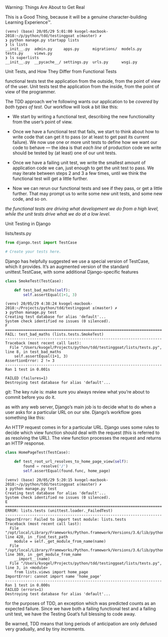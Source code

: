 
Warning: Things Are About to Get Real

This is a Good Thing, because it will be a genuine character-building Learning Experience™.

```
(venv) (base) 20/05/29 5:01:00 kvogel-macbook-2018:~/p/python/tdd/testinggoat ±(master) ✗
❯ python manage.py startapp lists
❯ ls lists
__init__.py  admin.py     apps.py      migrations/  models.py    tests.py     views.py
❯ ls superlists
__init__.py  __pycache__/ settings.py  urls.py      wsgi.py
```

Unit Tests, and How They Differ from Functional Tests

functional tests test the application from the outside, from the point of view of the user. 
Unit tests test the application from the inside, from the point of view of the programmer.

The TDD approach we're following wants our application to be *covered* by *both types of test*.
Our workflow will look a bit like this:

* We start by writing a functional test, describing the new functionality from the user’s point of view.

* Once we have a functional test that fails, we start to think about how to write code that can get it to pass (or at least to get past its current failure). We now use one or more unit tests to define how we want our code to behave — ​the idea is that *each line* of production code we write should be tested by (at least) one of our unit tests.

* Once we have a failing unit test, we write the smallest amount of application code we can, just enough to get the unit test to pass. We may iterate between steps 2 and 3 a few times, until we think the functional test will get a little further.

* Now we can rerun our functional tests and see if they pass, or get a little further. That may prompt us to write some new unit tests, and some new code, and so on.

*the functional tests are driving what development we do from a high level, while the unit tests drive what we do at a low level*.

Unit Testing in Django

lists/tests.py
```py
from django.test import TestCase

# Create your tests here.
```

Django has helpfully suggested we use a special version of TestCase, which it provides. It’s an augmented version of the standard unittest.TestCase, with some additional Django-specific features

```py
class SmokeTest(TestCase):

    def test_bad_maths(self):
        self.assertEqual(1+1, 3)
```   

```
(venv) 20/05/29 4:38:24 kvogel-macbook-2018:~/Projects/python/tdd/testinggoat ±(master) ✗ 
❯ python manage.py test
Creating test database for alias 'default'...
System check identified no issues (0 silenced).
F
======================================================================
FAIL: test_bad_maths (lists.tests.SmokeTest)
----------------------------------------------------------------------
Traceback (most recent call last):
  File "/Users/kvogel/Projects/python/tdd/testinggoat/lists/tests.py", line 8, in test_bad_maths
    self.assertEqual(1+1, 3)
AssertionError: 2 != 3
----------------------------------------------------------------------
Ran 1 test in 0.001s

FAILED (failures=1)
Destroying test database for alias 'default'...
```


git: The key rule is: make sure you always review what you’re about to commit before you do it.


as with any web server, Django’s main job is to decide what to do when a user asks for a particular URL on our site. Django’s workflow goes something like this:

An HTTP request comes in for a particular URL.
Django uses some rules to decide which view function should deal with the request (this is referred to as resolving the URL).
The view function processes the request and returns an HTTP response.

```py
class HomePageTest(TestCase):

    def test_root_url_resolves_to_home_page_view(self):
        found = resolve('/')
        self.assertEqual(found.func, home_page)
```

```
(venv) (base) 20/05/29 5:20:15 kvogel-macbook-2018:~/p/python/tdd/testinggoat ±(master) ✗
❯ python manage.py test
Creating test database for alias 'default'...
System check identified no issues (0 silenced).
E
======================================================================
ERROR: lists.tests (unittest.loader._FailedTest)
----------------------------------------------------------------------
ImportError: Failed to import test module: lists.tests
Traceback (most recent call last):
  File "/opt/local/Library/Frameworks/Python.framework/Versions/3.6/lib/python3.6/unittest/loader.py", line 428, in _find_test_path
    module = self._get_module_from_name(name)
  File "/opt/local/Library/Frameworks/Python.framework/Versions/3.6/lib/python3.6/unittest/loader.py", line 369, in _get_module_from_name
    __import__(name)
  File "/Users/kvogel/Projects/python/tdd/testinggoat/lists/tests.py", line 3, in <module>
    from lists.views import home_page
ImportError: cannot import name 'home_page'
----------------------------------------------------------------------
Ran 1 test in 0.000s
FAILED (errors=1)
Destroying test database for alias 'default'...
```

for the purposes of TDD, an exception which was predicted counts as an expected failure. Since we have both a failing functional test and a failing unit test, we have the Testing Goat’s full blessing to code away.

Be warned, TDD means that long periods of anticipation are only defused very gradually, and by tiny increments.

